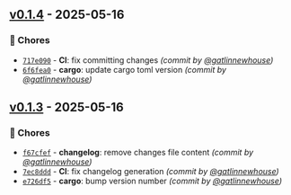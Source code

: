 

## [v0.1.4] - 2025-05-16
### :wrench: Chores
- [`717e090`](https://github.com/coffee-and-telesense/meshtastic-telemetry-daemon-rs/commit/717e09029ee97f73c6885816a71855f9fb221384) - **CI**: fix committing changes *(commit by [@gatlinnewhouse](https://github.com/gatlinnewhouse))*
- [`6f6fea0`](https://github.com/coffee-and-telesense/meshtastic-telemetry-daemon-rs/commit/6f6fea05442bbbb47474a0ac92ba049da9fd8769) - **cargo**: update cargo toml version *(commit by [@gatlinnewhouse](https://github.com/gatlinnewhouse))*


## [v0.1.3] - 2025-05-16
### :wrench: Chores
- [`f67cfef`](https://github.com/coffee-and-telesense/meshtastic-telemetry-daemon-rs/commit/f67cfefa638d6ead2d7c96e9c2bf147b55881cb3) - **changelog**: remove changes file content *(commit by [@gatlinnewhouse](https://github.com/gatlinnewhouse))*
- [`7ec8ddd`](https://github.com/coffee-and-telesense/meshtastic-telemetry-daemon-rs/commit/7ec8dddd01f69ef918057e9537bbceafa3e28a51) - **CI**: fix changelog generation *(commit by [@gatlinnewhouse](https://github.com/gatlinnewhouse))*
- [`e726df5`](https://github.com/coffee-and-telesense/meshtastic-telemetry-daemon-rs/commit/e726df5b5e03c2b122617c3cd4004d75aa25e82a) - **cargo**: bump version number *(commit by [@gatlinnewhouse](https://github.com/gatlinnewhouse))*

[v0.1.3]: https://github.com/coffee-and-telesense/meshtastic-telemetry-daemon-rs/compare/v0.1.2...v0.1.3
[v0.1.4]: https://github.com/coffee-and-telesense/meshtastic-telemetry-daemon-rs/compare/v0.1.3...v0.1.4
